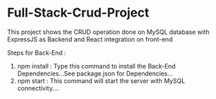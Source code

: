 # Full-Stack-Crud-Project
This project shows the CRUD operation done on MySQL database with ExpressJS as Backend and React integration on front-end

Steps for Back-End :
1. npm install : Type this command to install the Back-End Dependencies...See package.json for Dependencies...
2. npm start : This command will start the server with MySQL connectivity....
